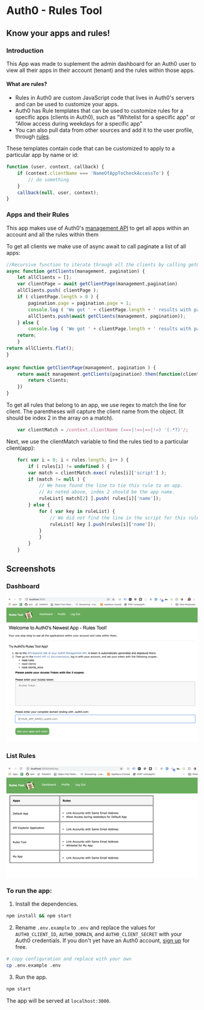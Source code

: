 # Auth0 - Rules Tool 
## Know your apps and rules!
### Introduction

This App was made to suplement the admin dashboard for an Auth0 user to view all their apps in their account (tenant) and the rules within those apps.

#### What are rules?
- Rules in Auth0 are custom JavaScript code that lives in Auth0's servers and can be used to customize your apps.
- Auth0 has Rule templates that can be used to customize rules for a specific apps (clients in Auth0), such  as "Whitelist for a specific app" or "Allow access during weekdays for a specific app"
- You can also pull data from other sources and add it to the user profile, through [ rules](https://docs.auth0.com/rules).

These templates contain code that can be customized to apply to a particular app by name or id:

```javascript
function (user, context, callback) {
    if (context.clientName === 'NameOfAppToCheckAccessTo') {
        // do something
    }
    callback(null, user, context);
}
```

### Apps and their Rules

This app makes use of Auth0's [management API](https://auth0.com/docs/api/management/v2/) to get all apps within an account and all the rules within them

To get all clients we make use of async await to call paginate a list of all apps:
```javascript
//Recursive function to iterate through all the clients by calling getClientsPage 
async function getClients(management, pagination) {
    let allClients = [];
    var clientPage = await getClientPage(management,pagination)
    allClients.push( clientPage );
    if ( clientPage.length > 0 ) {
        pagination.page = pagination.page + 1;
        console.log ( 'We got ' + clientPage.length + ' results with pagination of ' + pagination.per_page );
        allClients.push(await getClients(management, pagination));
    } else {
        console.log ( 'We got ' + clientPage.length + ' results with pagination of ' + pagination.per_page );
    return;
    }
return allClients.flat();
}

async function getClientPage(management, pagination ) {
    return await management.getClients(pagination).then(function(clients) {
        return clients;
    })
}
```

To get all rules that belong to an app, we use regex to match the line for client.  The parentheses will capture the client name from the object. (It should be index 2 in the array on a match).
```javascript
    var clientMatch = /context.clientName (===|!==|==|!=) '(.*?)'/;
```

Next, we use the clientMatch variable to find the rules tied to a particular client(app):
```javascript
    for( var i = 0; i < rules.length; i++ ) {
        if ( rules[i] != undefined ) {
        var match = clientMatch.exec( rules[i]['script'] );
        if (match != null ) {
            // We have found the line to tie this rule to an app. 
            // As noted above, index 2 should be the app name.
            ruleList[ match[2] ].push( rules[i]['name']);
        } else {
            for ( var key in ruleList) {
                // We did not find the line in the script for this rule. Assuming this should apply to ALL apps.
                ruleList[ key ].push(rules[i]['name']);
            }
            }
        }
    }
```

## Screenshots 

### Dashboard
![Alt text](./public/dashboardPage.png?raw=true "Dashboard view once logged in")

### List Rules 
![Alt text](./public/listRulesPage.png?raw=true "List Rules Page")


### To run the app:

1. Install the dependencies.

```bash
npm install && npm start
```

 2. Rename `.env.example` to `.env` and replace the values for `AUTH0_CLIENT_ID`, `AUTH0_DOMAIN`, and `AUTH0_CLIENT_SECRET` with your Auth0 credentials. If you don't yet have an Auth0 account, [sign up](https://auth0.com/signup) for free.

```bash
# copy configuration and replace with your own
cp .env.example .env
```

3. Run the app.

```bash
npm start
```

The app will be served at `localhost:3000`.
